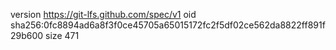 version https://git-lfs.github.com/spec/v1
oid sha256:0fc8894ad6a8f3f0ce45705a65015172fc2f5df02ce562da8822ff891f29b600
size 471
